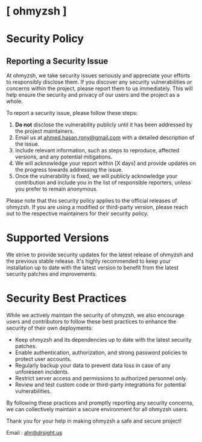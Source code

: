 # [ ohmyzsh ]

# Security Policy

## Reporting a Security Issue

At ohmyzsh, we take security issues seriously and appreciate your efforts to responsibly disclose them. If you discover any security vulnerabilities or concerns within the project, please report them to us immediately. This will help ensure the security and privacy of our users and the project as a whole.

To report a security issue, please follow these steps:

1. **Do not** disclose the vulnerability publicly until it has been addressed by the project maintainers.
2. Email us at [ahmed.hasan.rony@gmail.com](mailto:ahmed.hasan.rony@gmail.com) with a detailed description of the issue.
3. Include relevant information, such as steps to reproduce, affected versions, and any potential mitigations.
4. We will acknowledge your report within [X days] and provide updates on the progress towards addressing the issue.
5. Once the vulnerability is fixed, we will publicly acknowledge your contribution and include you in the list of responsible reporters, unless you prefer to remain anonymous.

Please note that this security policy applies to the official releases of ohmyzsh. If you are using a modified or third-party version, please reach out to the respective maintainers for their security policy.

# Supported Versions

We strive to provide security updates for the latest release of ohmyzsh and the previous stable release. It's highly recommended to keep your installation up to date with the latest version to benefit from the latest security patches and improvements.

# Security Best Practices

While we actively maintain the security of ohmyzsh, we also encourage users and contributors to follow these best practices to enhance the security of their own deployments:

- Keep ohmyzsh and its dependencies up to date with the latest security patches.
- Enable authentication, authorization, and strong password policies to protect user accounts.
- Regularly backup your data to prevent data loss in case of any unforeseen incidents.
- Restrict server access and permissions to authorized personnel only.
- Review and test custom code or third-party integrations for potential vulnerabilities.

By following these practices and promptly reporting any security concerns, we can collectively maintain a secure environment for all ohmyzsh users.

Thank you for your help in making ohmyzsh a safe and secure project!

Email : [ahr@drsight.us](mailto:ahr@drsight.us)


